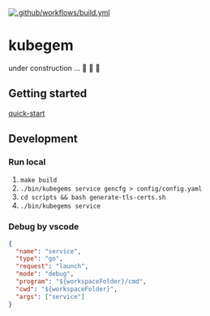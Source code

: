 [![.github/workflows/build.yml](https://github.com/kubegems/gems/actions/workflows/build.yml/badge.svg)](https://github.com/kubegems/gems/actions/workflows/build.yml)

# kubegem

under construction ... 🚧 🚧 🚧

## Getting started

[quick-start](docs/quick-start.md)

## Development

### Run local

1. `make build` 
2. `./bin/kubegems service gencfg > config/config.yaml`
3. `cd scripts && bash generate-tls-certs.sh`
4. `./bin/kubegems service`

### Debug by vscode

```json
{
  "name": "service",
  "type": "go",
  "request": "launch",
  "mode": "debug",
  "program": "${workspaceFolder}/cmd",
  "cwd": "${workspaceFolder}", 
  "args": ["service"]
}
```
